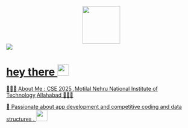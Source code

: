 <div id="header" align="center">
  <img src="https://media.giphy.com/media/kje0rsDyVEMEzQLPol/giphy.gif" width="100"/>
  </div>
  <div id="badges" >
  <a href ="https://www.linkedin.com/in/shreya-dadhich-9bb777229">
   <img src="https://img.shields.io/badge/LinkedIn-blue?style=for-the-badge&logo=linkedin&logoColor=white' alt="LinkedIn Badge"/>
   </div>
   <img src ="https://komarev.com/ghpvc/?username=Shreyadksg&style=flat-square&color=blue" alt=""/>
  <h1>
    hey there
     <img src="https://media.giphy.com/media/hvRJCLFzcasrR4ia7z/giphy.gif" width="30px"/>
  </h1>
  
  👩🏻‍💻 About Me :
  CSE 2025 ,Motilal Nehru National Institute of Technology,Allahabad 🌼🌼🌼
  
 🌱 Passionate about app development and competitive coding and data structures . <img src="https://media.giphy.com/media/WUlplcMpOCEmTGBtBW/giphy.gif" width="30">

